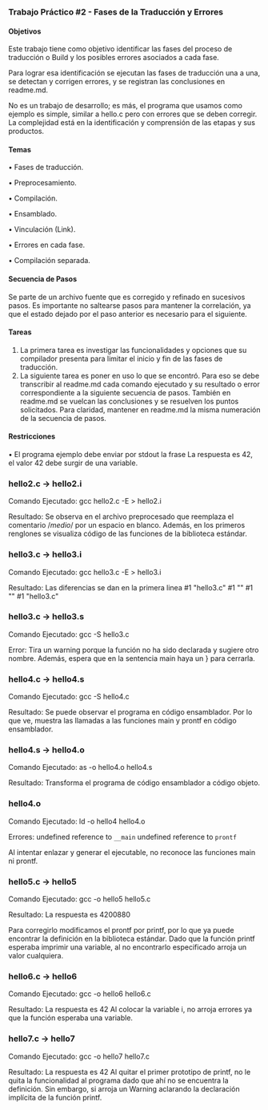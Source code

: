 <h3> Trabajo Práctico #2 - Fases de la Traducción y Errores</h3>

<h4> Objetivos </h4>

Este trabajo tiene como objetivo identificar las fases del proceso de traducción o
Build y los posibles errores asociados a cada fase.

Para lograr esa identificación se ejecutan las fases de traducción una a una, se
detectan y corrigen errores, y se registran las conclusiones en readme.md.

No es un trabajo de desarrollo; es más, el programa que usamos como ejemplo es
simple, similar a hello.c pero con errores que se deben corregir. La complejidad
está en la identificación y comprensión de las etapas y sus productos.


<h4> Temas </h4>

• Fases de traducción.

• Preprocesamiento.

• Compilación.

• Ensamblado.

• Vinculación (Link).

• Errores en cada fase.

• Compilación separada.

<h4> Secuencia de Pasos </h4>

Se parte de un archivo fuente que es corregido y refinado en sucesivos pasos.
Es importante no saltearse pasos para mantener la correlación, ya que el estado
dejado por el paso anterior es necesario para el siguiente.

<h4> Tareas </h4>

1. La primera tarea es investigar las funcionalidades y opciones que su
compilador presenta para limitar el inicio y fin de las fases de traducción.
2. La siguiente tarea es poner en uso lo que se encontró. Para eso se debe
transcribir al readme.md cada comando ejecutado y su resultado o error
correspondiente a la siguiente secuencia de pasos. También en readme.md se
vuelcan las conclusiones y se resuelven los puntos solicitados. Para claridad,
mantener en readme.md la misma numeración de la secuencia de pasos.

<h4> Restricciones </h4>

• El programa ejemplo debe enviar por stdout la frase La respuesta es 42, el
valor 42 debe surgir de una variable.


<h3> hello2.c -> hello2.i </h3>

Comando Ejecutado: gcc hello2.c -E > hello2.i

Resultado: Se observa en el archivo preprocesado que reemplaza el comentario /*medio*/ por un espacio en blanco.
Además, en los primeros renglones se visualiza código de las funciones de la biblioteca estándar.

<h3> hello3.c -> hello3.i </h3>

Comando Ejecutado: gcc hello3.c -E > hello3.i

Resultado: Las diferencias se dan en la primera linea
#1 "hello3.c"   #1 "<built-in>"   #1 "<command-line>"   #1 "hello3.c"
  
<h3> hello3.c -> hello3.s </h3>

Comando Ejecutado: gcc -S hello3.c

Error: Tira un warning porque la función no ha sido declarada y sugiere otro nombre. Además, espera que en la sentencia main haya un } para cerrarla.

<h3> hello4.c -> hello4.s </h3>

Comando Ejecutado: gcc -S hello4.c

Resultado: Se puede observar el programa en código ensamblador. Por lo que ve, muestra las llamadas a las funciones main y prontf en código ensamblador. 

<h3> hello4.s -> hello4.o </h3>

Comando Ejecutado: as -o hello4.o hello4.s

Resultado: Transforma el programa de código ensamblador a código objeto.

<h3> hello4.o </h3>

Comando Ejecutado: ld -o hello4 hello4.o

Errores: undefined reference to `__main`
         undefined reference to `prontf`
         
Al intentar enlazar y generar el ejecutable, no reconoce las funciones main ni prontf.
         
<h3> hello5.c -> hello5 </h3>

Comando Ejecutado: gcc -o hello5 hello5.c

Resultado: La respuesta es 4200880

Para corregirlo modificamos el prontf por printf, por lo que ya puede encontrar la definición en la biblioteca estándar.
Dado que la función printf esperaba imprimir una variable, al no encontrarlo especificado arroja un valor cualquiera. 

<h3> hello6.c -> hello6 </h3>

Comando Ejecutado: gcc -o hello6 hello6.c

Resultado: La respuesta es 42
Al colocar la variable i, no arroja errores ya que la función esperaba una variable.

<h3> hello7.c -> hello7 </h3>

Comando Ejecutado: gcc -o hello7 hello7.c

Resultado: La respuesta es 42
Al quitar el primer prototipo de printf, no le quita la funcionalidad al programa dado que ahí no se encuentra la definición. Sin embargo, si arroja un Warning aclarando la declaración implícita de la función printf.

